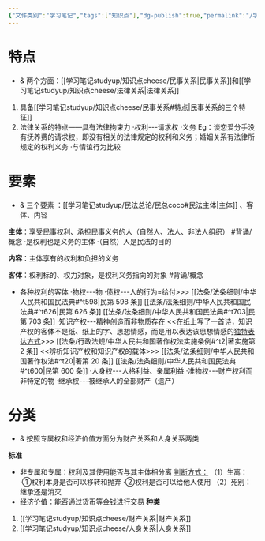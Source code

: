 ```yaml
---
{"文件类别":"学习笔记","tags":["知识点"],"dg-publish":true,"permalink":"/学习笔记studyup/知识点cheese/民事法律关系/","dgPassFrontmatter":true,"created":"2024-07-02T20:34:47.997+08:00","updated":"2024-10-11T08:27:49.465+08:00"}
---
```


# 特点
- & 两个方面：[[学习笔记studyup/知识点cheese/民事关系\|民事关系]]和[[学习笔记studyup/知识点cheese/法律关系\|法律关系]]
1. 具备[[学习笔记studyup/知识点cheese/民事关系#特点\|民事关系的三个特征]]
2. 法律关系的特点——具有法律拘束力
·权利---请求权
·义务
 Eg：谈恋爱分手没有抚养费的请求权，即没有相关的法律规定的权利和义务；婚姻关系有法律所规定的权利义务
 ·与情谊行为比较

# 要素
- & 三个要素 ：[[学习笔记studyup/民法总论/民总coco#民法主体\|主体]] 、客体、内容

**主体**：享受民事权利、承担民事义务的人（自然人、法人、非法人组织） #背诵/概念 
·是权利也是义务的主体 
·（自然）人是民法的目的

**内容**：主体享有的权利和负担的义务

**客体**：权利标的、权力对象，是权利义务指向的对象 #背诵/概念 
- 各种权利的客体
·物权---物
·债权---人的行为=给付>>> [[法条/法条细则/中华人民共和国民法典#^t598\|民第 598 条]] [[法条/法条细则/中华人民共和国民法典#^t626\|民第 626 条]] [[法条/法条细则/中华人民共和国民法典#^t703\|民第 703 条]]
·知识产权---精神创造而非物质存在
	<<在纸上写了一首诗，知识产权的客体不是纸、纸上的字、思想情感，而是用以表达该思想情感的<u>独特表达方式</u>>>> [[法条/行政法规/中华人民共和国著作权法实施条例#^t2\|著实施第 2 条]]
	<<辨析知识产权和知识产权的载体>>> [[法条/法条细则/中华人民共和国著作权法#^t20\|著第 20 条]] [[法条/法条细则/中华人民共和国民法典#^t600\|民第 600 条]]
·人身权---人格利益、亲属利益
·准物权---财产权利而非特定的物
·继承权---被继承人的全部财产（遗产）

# 分类
- & 按照专属权和经济价值方面分为财产关系和人身关系两类

**标准**
- 非专属和专属：权利及其使用能否与其主体相分离 
<u>判断方式：</u>
（1）生离：
·①权利本身是否可以移转和抛弃 
·②权利是否可以给他人使用 
（2）死别：继承还是消灭
- 经济价值：能否通过货币等金钱进行交易
**种类**
1. [[学习笔记studyup/知识点cheese/财产关系\|财产关系]]
2. [[学习笔记studyup/知识点cheese/人身关系\|人身关系]]
